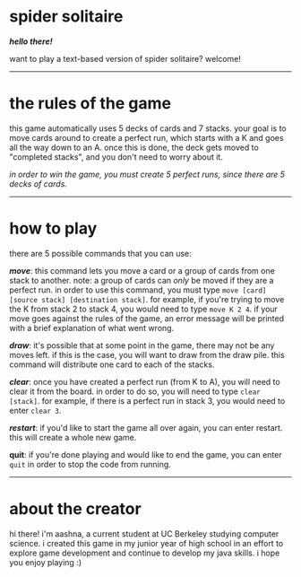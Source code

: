 # spider solitaire

***hello there!*** 

want to play a text-based version of spider solitaire? welcome!

---

# the rules of the game

this game automatically uses 5 decks of cards and 7 stacks. your goal is to move cards around to create a perfect run, which starts with a K and goes all the way down to an A. once this is done, the deck gets moved to "completed stacks", and you don't need to worry about it. 

*in order to win the game, you must create 5 perfect runs, since there are 5 decks of cards.* 

---

# how to play

there are 5 possible commands that you can use:

***move***: this command lets you move a card or a group of cards from one stack to another. note: a group of cards can *only* be moved if they are a perfect run.
in order to use this command, you must type `move [card] [source stack] [destination stack]`. for example, if you're trying to move the K from stack 2 to stack 4, you would need to type `move K 2 4`. if your move goes against the rules of the game, an error message will be printed with a brief explanation of what went wrong.

***draw***: it's possible that at some point in the game, there may not be any moves left. if this is the case, you will want to draw from the draw pile. this command will distribute one card to each of the stacks. 

***clear***: once you have created a perfect run (from K to A), you will need to clear it from the board. in order to do so, you will need to type `clear [stack]`. for example, if there is a perfect run in stack 3, you would need to enter `clear 3`.

***restart***: if you'd like to start the game all over again, you can enter restart. this will create a whole new game.

**quit**: if you're done playing and would like to end the game, you can enter `quit` in order to stop the code from running. 

---

# about the creator

hi there! i'm aashna, a current student at UC Berkeley studying computer science. i created this game in my junior year of high school in an effort to explore game development and continue to develop my java skills. i hope you enjoy playing :)
